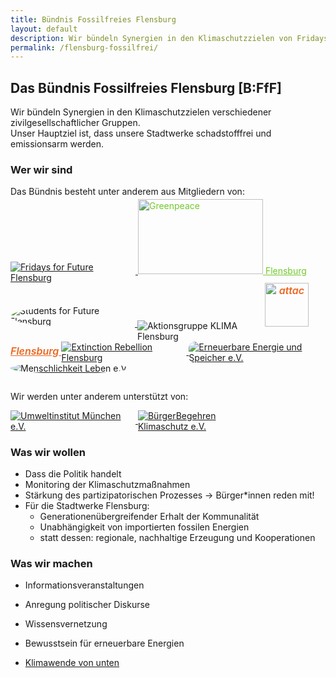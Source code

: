 ```yaml
---
title: Bündnis Fossilfreies Flensburg
layout: default
description: Wir bündeln Synergien in den Klimaschutzzielen von Fridays for Future, Greenpeace, Attac, Aktionsgruppe KLIMA Flensburg und vielen anderen. Unser Hauptziel ist, dass die Stadtwerke Flensburg schadstofffrei und emissionsarm werden.
permalink: /flensburg-fossilfrei/
---
```


## Das Bündnis Fossilfreies Flensburg [B:FfF]

Wir bündeln Synergien in den Klimaschutzzielen verschiedener zivilgesellschaftlicher Gruppen.  
Unser Hauptziel ist, dass unsere Stadtwerke schadstofffrei und emissionsarm werden.

### Wer wir sind

Das Bündnis besteht unter anderem aus Mitgliedern von:

<div id="members" class="grid">
    <a href="https://www.facebook.com/Fridays-for-Future-Flensburg-2423163701300656/" class="grid-item fff">
      <img src="//:0" data-src="{{ "assets/images/members/fff-flensburg.png" | relative_url }}" alt="Fridays for Future Flensburg" class="lazyload">
    </a>
    <a href="https://www.flensburg.greenpeace.de/" class="grid-item greenpeace">
      <img src="//:0" data-src="{{ "assets/images/members/greenpeace_logo.svg" | relative_url }}" alt="Greenpeace" class="lazyload">
      <span>Flensburg</span>
    </a>
    <a class="sff grid-item" href="https://klimaschutz.campus-flensburg.de/?page_id=4533">
      <div class="trim">
        <img src="//:0" alt="Students for Future Flensburg" data-src="{{ "assets/images/members/sff-flensburg.jpg" | relative_url }}" class="lazyload">
      </div>
    </a>
    <a class="ag-klima grid-item">
      <img alt="Aktionsgruppe KLIMA Flensburg" src="//:0" data-src="{{ "assets/images/members/akf.jpg" | relative_url }}" class="lazyload">
    </a>
    <a class="attac grid-item" href="https://www.attac-netzwerk.de/flensburg/startseite/">
      <img alt="attac" src="//:0" data-src="{{ "assets/images/members/attac.png" | relative_url }}" class="lazyload">
      <span>Flensburg</span>
    </a>
    <a class="xr grid-item" href="https://twitter.com/XR_Flensburg">
      <img src="//:0" data-src="{{ "assets/images/members/xr-flensburg.png" | relative_url }}" alt="Extinction Rebellion Flensburg" class="lazyload">
    </a>
    <a class="ees grid-item" href="https://ees-ev.de/"  title="Erneuerbare Energie und Speicher e.V.">
      <img alt="Erneuerbare Energie und Speicher e.V." src="//:0" data-src="{{ "assets/images/members/ees.png" | relative_url }}" class="lazyload">
    </a>
    <a class="menleb grid-item" href="https://menschlichkeit-leben.de/" title="Menschlichkeit Leben e.V.">
      <img alt="Menschlichkeit Leben e.V." src="//:0" data-src="{{ "assets/images/members/menleb.jpg" | relative_url }}" class="lazyload">
    </a>
</div>

Wir werden unter anderem unterstützt von:

<a class="uim grid-item" href="https://www.umweltinstitut.org">
  <img alt="Umweltinstitut München e.V." src="//:0" data-src="{{ "assets/images/supporter/uim.png" | relative_url }}" class="lazyload">
</a>
<a class="bbk grid-item" href="https://buerger-begehren-klimaschutz.de/">
  <img alt="BürgerBegehren Klimaschutz e.V." src="//:0" data-src="{{ "assets/images/supporter/bbk.png" | relative_url }}" class="lazyload">
</a>


### Was wir wollen

* Dass die Politik handelt
* Monitoring der Klimaschutzmaßnahmen
* Stärkung des partizipatorischen Prozesses
  → Bürger*innen reden mit!
* Für die Stadtwerke Flensburg:
    * Generationenübergreifender Erhalt der Kommunalität
    * Unabhängigkeit von importierten fossilen Energien
    * statt dessen: regionale, nachhaltige Erzeugung und Kooperationen

### Was wir machen

* Informationsveranstaltungen
* Anregung politischer Diskurse
* Wissensvernetzung
* Bewusstsein für erneuerbare Energien
* [Klimawende von unten][b3f-klimawende]


  [b3f-klimawende]: https://www.klimawende.org/flensburg-fossilfrei


<style>
	#members {
    margin-bottom: 2em;
  }

  #main .grid-item, #main .grid-item:hover {
    float: left;
    border-bottom: none;
    min-width: 200px;
    min-height: 120px;
    max-height: 150px;
    position: relative;
    text-align: center;
    user-select: none;
    line-height: inherit;
    display: inline-block;
    margin: 0 auto 10px auto;
  }

  .grid-item .lazyloaded + span {
    position: absolute;
  }

  .grid-item img {
    max-height: 140px;
    max-width: 200px;
    vertical-align: middle;
  }

  #members .greenpeace, #members .greenpeace:hover {
    color: #73c82c;
  }
  
  .greenpeace img {
    width: 200px;
    height: 120px;
    margin-top: -10px;
    vertical-align: baseline;
  }

  .greenpeace	span {
    top: 46%;
    right: 0;
  }

  .sff .trim {
    overflow: hidden;
    border-radius: 50%;
    display: inline-block
  }

  .sff img {
    margin-top: -2px;
    margin-left: -1px;
    max-height: 144px;    
  }

  #members .attac, #members .attac:hover {
    color: #eb6721;
    font-style: italic;
    font-weight: 600;
    font-size: 16px;
    height: 120px;
    text-align: center;
    padding: 1em 0;
  }
  
  .grid-item.attac img {
    height: 70px;
    vertical-align: baseline;
  }
    
  .attac span {
    bottom: 32px;
    right: 24px;
  }

  .ees img {
    max-height: 120px;
    border-radius: 10px;
  }

  .ag-klima img {
    margin-top: 22px;
  }
  
  .menleb img {
    border-radius: 50%;
  }

  #main .grid-item.bbk img {
    padding: 6px 0;
    margin-top: -4px;
  }

  #main .grid-item.bbk {
    padding-left: 60px;
  }

  #main .grid-item.uim img, #main .grid-item.bbk img {
    width: 100%;
    max-width: 100%;
  }

  @media screen and (max-width: 736px) {

    #main .grid-item, #main .grid-item:hover {
      width: 50%;
      outline: 10px solid transparent;
      min-height: auto;
      min-width: auto;
      max-width: 50%;
    }

    #main .grid-item:nth-child(odd) img {
      padding-right: 4px;
    }

    #main .grid-item:nth-child(even) img {
      padding-left: 4px;
    }

    #members .grid-item img {
      max-width: 100%;
      width: auto;
    }

    #members .grid-item.attac img {
      height: auto;
    }

    #members .attac span {
      left: 60%;
      bottom: 5px;
    }

    #members .greenpeace	span {
      top: 56%;
      right: 0;
    }

    #main .grid-item.bbk, #main .grid-item.uim {
      max-height: 100%;
    }

    #main .grid-item.uim img, #main .grid-item.bbk img {
      max-height: 100%;
    }

    #main .grid-item.uim {
      width: 58%;
      max-width: 58%;
    }

    #main .grid-item.bbk {
      width: 42%;
      padding-top: 2px;
      padding-left: 12px;
    }
  }

  @media screen and (max-width: 480px) {
    #members .attac span {
      top: 0;
      margin-top: 18vw;
      left: auto;
      right: 0;
    }

    #members .greenpeace	span {
      top: 50%;
      right: 0;
    }
  }
</style>
<script src="{{ "assets/js/lib/masonry-layout-4.2.2.min.js" | relative_url }}"></script>
<script>
  var elem = document.querySelector('.grid');
  var msnry = new Masonry(elem, {
    itemSelector: '.grid-item',
    horizontalOrder: true
  });

  document.addEventListener("lazyloaded", function(e) {
    msnry.layout();
  });

</script>